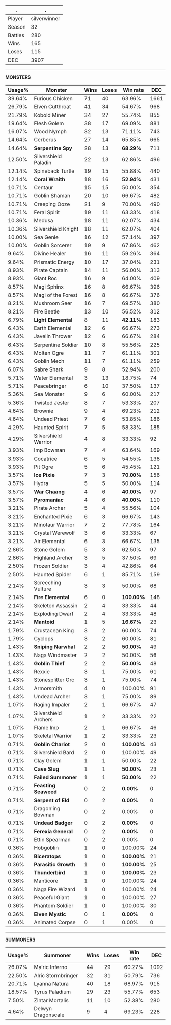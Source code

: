 .|.
|-|-
Player|silverwinner
Season|32
Battles|280
Wins|165
Loses|115
DEC|3907

---
**MONSTERS**

Usage%|Monster|Wins|Loses|Win rate|DEC|
-|-|-|-|-|-|
39.64%|Furious Chicken|71|40|63.96%|1661|
26.79%|Elven Cutthroat|41|34|54.67%|968|
21.79%|Kobold Miner|34|27|55.74%|855|
19.64%|Flesh Golem|38|17|69.09%|881|
16.07%|Wood Nymph|32|13|71.11%|743|
14.64%|Cerberus|27|14|65.85%|665|
14.64%|**Serpentine Spy**|28|13|**68.29%**|711|
12.50%|Silvershield Paladin|22|13|62.86%|496|
12.14%|Spineback Turtle|19|15|55.88%|440|
12.14%|**Coral Wraith**|18|16|**52.94%**|431|
10.71%|Centaur|15|15|50.00%|354|
10.71%|Goblin Shaman|20|10|66.67%|482|
10.71%|Creeping Ooze|21|9|70.00%|490|
10.71%|Feral Spirit|19|11|63.33%|418|
10.36%|Medusa|18|11|62.07%|434|
10.36%|Silvershield Knight|18|11|62.07%|404|
10.00%|Sea Genie|16|12|57.14%|397|
10.00%|Goblin Sorcerer|19|9|67.86%|462|
9.64%|Divine Healer|16|11|59.26%|364|
9.64%|Prismatic Energy|10|17|37.04%|231|
8.93%|Pirate Captain|14|11|56.00%|313|
8.93%|Giant Roc|16|9|64.00%|409|
8.57%|Magi Sphinx|16|8|66.67%|396|
8.57%|Magi of the Forest|16|8|66.67%|376|
8.21%|Mushroom Seer|16|7|69.57%|380|
8.21%|Fire Beetle|13|10|56.52%|312|
6.79%|**Light Elemental**|8|11|**42.11%**|183|
6.43%|Earth Elemental|12|6|66.67%|273|
6.43%|Javelin Thrower|12|6|66.67%|284|
6.43%|Serpentine Soldier|10|8|55.56%|225|
6.43%|Molten Ogre|11|7|61.11%|301|
6.43%|Goblin Mech|11|7|61.11%|259|
6.07%|Sabre Shark|9|8|52.94%|200|
5.71%|Water Elemental|3|13|18.75%|74|
5.71%|Peacebringer|6|10|37.50%|137|
5.36%|Sea Monster|9|6|60.00%|217|
5.36%|Twisted Jester|8|7|53.33%|207|
4.64%|Brownie|9|4|69.23%|212|
4.64%|Undead Priest|7|6|53.85%|186|
4.29%|Haunted Spirit|7|5|58.33%|185|
4.29%|Silvershield Warrior|4|8|33.33%|92|
3.93%|Imp Bowman|7|4|63.64%|169|
3.93%|Cocatrice|6|5|54.55%|138|
3.93%|Pit Ogre|5|6|45.45%|121|
3.57%|**Ice Pixie**|7|3|**70.00%**|156|
3.57%|Hydra|5|5|50.00%|114|
3.57%|**War Chaang**|4|6|**40.00%**|97|
3.57%|**Pyromaniac**|4|6|**40.00%**|110|
3.21%|Pirate Archer|5|4|55.56%|104|
3.21%|Enchanted Pixie|6|3|66.67%|143|
3.21%|Minotaur Warrior|7|2|77.78%|164|
3.21%|Crystal Werewolf|3|6|33.33%|67|
3.21%|Air Elemental|6|3|66.67%|135|
2.86%|Stone Golem|5|3|62.50%|97|
2.86%|Highland Archer|3|5|37.50%|69|
2.50%|Frozen Soldier|3|4|42.86%|64|
2.50%|Haunted Spider|6|1|85.71%|159|
2.14%|Screeching Vulture|3|3|50.00%|68|
2.14%|**Fire Elemental**|6|0|**100.00%**|148|
2.14%|Skeleton Assassin|2|4|33.33%|44|
2.14%|Exploding Dwarf|2|4|33.33%|48|
2.14%|**Mantoid**|1|5|**16.67%**|23|
1.79%|Crustacean King|3|2|60.00%|74|
1.79%|Cyclops|3|2|60.00%|81|
1.43%|**Sniping Narwhal**|2|2|**50.00%**|49|
1.43%|Naga Windmaster|2|2|50.00%|56|
1.43%|**Goblin Thief**|2|2|**50.00%**|48|
1.43%|Rexxie|3|1|75.00%|61|
1.43%|Stonesplitter Orc|3|1|75.00%|74|
1.43%|Armorsmith|4|0|100.00%|91|
1.43%|Undead Archer|3|1|75.00%|89|
1.07%|Raging Impaler|2|1|66.67%|47|
1.07%|Silvershield Archers|1|2|33.33%|22|
1.07%|Flame Imp|2|1|66.67%|46|
1.07%|Skeletal Warrior|1|2|33.33%|23|
0.71%|**Goblin Chariot**|2|0|**100.00%**|43|
0.71%|Silvershield Bard|2|0|100.00%|49|
0.71%|Clay Golem|1|1|50.00%|22|
0.71%|**Cave Slug**|1|1|**50.00%**|23|
0.71%|**Failed Summoner**|1|1|**50.00%**|22|
0.71%|**Feasting Seaweed**|0|2|**0.00%**|0|
0.71%|**Serpent of Eld**|0|2|**0.00%**|0|
0.71%|Dragonling Bowman|0|2|0.00%|0|
0.71%|**Undead Badger**|0|2|**0.00%**|0|
0.71%|**Ferexia General**|0|2|**0.00%**|0|
0.71%|Ettin Spearman|0|2|0.00%|0|
0.36%|Hobgoblin|1|0|100.00%|24|
0.36%|**Biceratops**|1|0|**100.00%**|21|
0.36%|**Parasitic Growth**|1|0|**100.00%**|25|
0.36%|**Thunderbird**|1|0|**100.00%**|23|
0.36%|Manticore|1|0|100.00%|24|
0.36%|Naga Fire Wizard|1|0|100.00%|24|
0.36%|Peaceful Giant|1|0|100.00%|27|
0.36%|Phantom Soldier|1|0|100.00%|30|
0.36%|**Elven Mystic**|0|1|**0.00%**|0|
0.36%|Animated Corpse|0|1|0.00%|0|

---
**SUMMONERS**

Usage%|Summoner|Wins|Loses|Win rate|DEC|
-|-|-|-|-|-|
26.07%|Malric Inferno|44|29|60.27%|1092|
22.50%|Alric Stormbringer|32|31|50.79%|736|
20.71%|Lyanna Natura|40|18|68.97%|915|
18.57%|Tyrus Paladium|29|23|55.77%|653|
7.50%|Zintar Mortalis|11|10|52.38%|280|
4.64%|Delwyn Dragonscale|9|4|69.23%|228|
